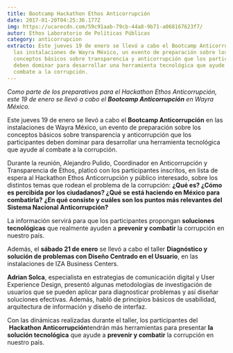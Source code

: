 ```yaml
---
title: Bootcamp Hackathon Ethos Anticorrupción
date: 2017-01-20T04:25:36.177Z
img: https://ucarecdn.com/59c91aab-79cb-44a8-9b71-a068167623f7/
autor: Ethos Laboratorio de Políticas Públicas
category: anticorrupcion
extracto: Este jueves 19 de enero se llevó a cabo el Bootcamp Anticorrupción en
  las instalaciones de Wayra México, un evento de preparación sobre los
  conceptos básicos sobre transparencia y anticorrupción que los participantes
  deben dominar para desarrollar una herramienta tecnológica que ayude al
  combate a la corrupción.
---
```

*Como parte de los preparativos para el Hackathon Ethos Anticorrupción, este 19 de enero se llevó a cabo el **Bootcamp Anticorrupción** en Wayra México.*

Este jueves 19 de enero se llevó a cabo el **Bootcamp Anticorrupción** en las instalaciones de Wayra México, un evento de preparación sobre los conceptos básicos sobre transparencia y anticorrupción que los participantes deben dominar para desarrollar una herramienta tecnológica que ayude al combate a la corrupción.

Durante la reunión, Alejandro Pulido, Coordinador en Anticorrupción y Transparencia de Ethos, platicó con los participantes inscritos, en lista de espera al Hackathon Ethos Anticorrupción y público interesado, sobre los distintos temas que rodean el problema de la corrupción: **¿Qué es? ¿Cómo es percibida por los ciudadanos? ¿Qué se está haciendo en México para combatirla?** **¿En qué consiste y cuáles son los puntos más relevantes del Sistema Nacional Anticorrupción?**

La información servirá para que los participantes propongan **soluciones tecnológicas** que realmente ayuden a **prevenir y combatir** la corrupción en nuestro país.

Además, el **sábado 21 de enero** se llevó a cabo el taller **Diagnóstico y solución de problemas con Diseño Centrado en el Usuario**, en las instalaciones de IZA Business Centers.

**Adrian Solca**, especialista en estrategias de comunicación digital y User Experience Design, presentó algunas metodologías de investigación de usuarios que se pueden aplicar para diagnosticar problemas y así diseñar soluciones efectivas. Además, habló de principios básicos de usabilidad, arquitectura de información y diseño de interfaz.

Con las dinámicas realizadas durante el taller, los participantes del  **Hackathon Anticorrupción**tendrán más herramientas para presentar **la solución tecnológica** que ayude a **prevenir y combatir** la corrupción en nuestro país.